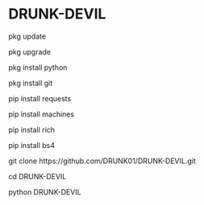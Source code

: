 # DRUNK-DEVIL
 <html>
<p>pkg update<br></p>
<p>pkg upgrade<br></p>
<P>pkg install python<br></p>
<P>pkg install git<br></p>
<p>pip install requests<br></p>
<p>pip install machines<br></p>
<P>pip install rich<br<br></p>
<p>pip install bs4<br<br></p>
<P>git clone https://github.com/DRUNK01/DRUNK-DEVIL.git<br></p>
<p>cd DRUNK-DEVIL<br></p>
<p>python DRUNK-DEVIL<br></p>
